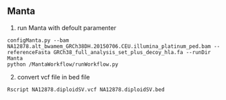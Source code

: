 ## Manta 

1) run Manta with defoult paramenter 

``` {r}
configManta.py --bam NA12878.alt_bwamem_GRCh38DH.20150706.CEU.illumina_platinum_ped.bam --referenceFasta GRCh38_full_analysis_set_plus_decoy_hla.fa --runDir Manta
python /MantaWorkflow/runWorkflow.py
``` 

2) convert vcf file in bed file 

``` {r}
Rscript NA12878.diploidSV.vcf NA12878.diploidSV.bed
``` 
